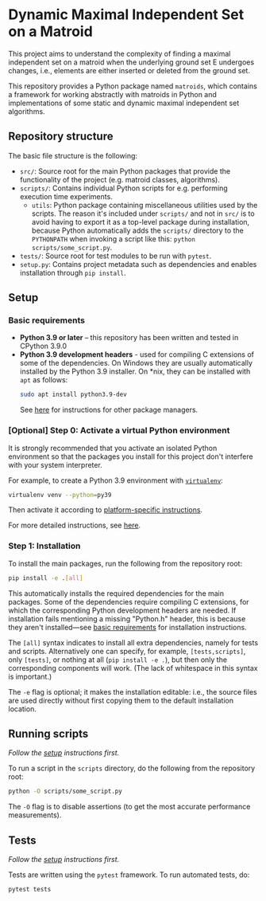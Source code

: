  # Dynamic Maximal Independent Set on a Matroid

This project aims to understand the complexity of finding a maximal independent set on a matroid when the underlying ground 
set E undergoes changes, i.e., elements are either inserted or deleted from the ground set. 

This repository provides a Python package named `matroids`, which contains 
a framework for working abstractly with matroids in Python 
and implementations of some static and dynamic maximal independent set algorithms. 


## Repository structure

The basic file structure is the following:

- `src/`: Source root for the main Python packages that provide the functionality of the project (e.g. matroid classes, algorithms).
- `scripts/`: Contains individual Python scripts for e.g. performing execution time experiments.
  - `utils`: Python package containing miscellaneous utilities used by the scripts. The reason it's included under `scripts/` and not in `src/` is to avoid having to export it as a top-level package during installation, because Python automatically adds the `scripts/` directory to the `PYTHONPATH` when invoking a script like this: `python scripts/some_script.py`.
- `tests/`: Source root for test modules to be run with `pytest`.
- `setup.py`: Contains project metadata such as dependencies and enables installation through `pip install`.


## Setup

### Basic requirements

- **Python 3.9 or later** –
this repository has been written and tested in CPython 3.9.0
- **Python 3.9 development headers** - used for compiling C extensions of some of the
  dependencies.
  On Windows they are usually automatically installed by the Python 3.9 installer.
  On *nix, they can be installed with `apt` as follows:
  ```bash
  sudo apt install python3.9-dev
  ```
  See [here](https://stackoverflow.com/a/21530768/6117426) for instructions for other package managers.


### [Optional] Step 0: Activate a virtual Python environment

It is strongly recommended that you activate an isolated Python environment
so that the packages you install for this project don't interfere with
your system interpreter.

For example, to create a Python 3.9 environment with [`virtualenv`](https://virtualenv.pypa.io/en/latest/):
```bash
virtualenv venv --python=py39
```
Then activate it according to [platform-specific instructions](https://virtualenv.pypa.io/en/latest/user_guide.html#activators).

For more detailed instructions, see [here](https://virtualenv.pypa.io/en/latest/user_guide.html).


### Step 1: Installation

To install the main packages, run the following from the repository root:
```bash
pip install -e .[all]
```
This automatically installs the required dependencies for the main packages.
Some of the dependencies require compiling C extensions, for which the corresponding Python development headers are needed.
If installation fails mentioning a missing "Python.h" header, this is because they aren't installed—see [basic requirements](#basic-requirements) for installation instructions.

The `[all]` syntax indicates to install all extra dependencies, namely for tests and scripts.
Alternatively one can specify, for example, `[tests,scripts]`, only `[tests]`, or nothing at all (`pip install -e .`), but then only the corresponding components will work.
(The lack of whitespace in this syntax is important.)

The `-e` flag is optional; it makes the installation editable:
i.e., the source files are used directly without first copying them to the default installation location.

## Running scripts

*Follow the [setup](#setup) instructions first.*

To run a script in the `scripts` directory, do the following from the repository root:

```bash
python -O scripts/some_script.py
```

The `-O` flag is to disable assertions (to get the most accurate performance measurements).


## Tests

*Follow the [setup](#Setup) instructions first.*

Tests are written using the `pytest` framework.
To run automated tests, do:
```bash
pytest tests
```


